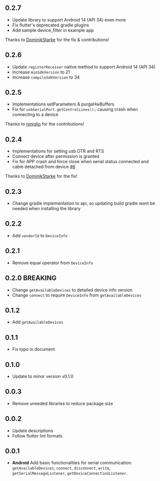 ## 0.2.7
- Update library to support Android 14 (API 34) even more
- Fix flutter's deprecated gradle plugins
- Add sample device_filter in example app

Thanks to [DominikStarke](https://github.com/DominikStarke) for the fix & contributions!

## 0.2.6
- Update `registerReceiver` native method to support Android 14 (API 34)
- Increase `minSdkVersion` to 21
- Increase `compileSdkVersion` to 34

## 0.2.5
- Implementations setParameters & purgeHwBuffers
- Fix for `usbSerialPort.getControlLines();` causing crash when connecting to a device

Thanks to [nmiglio](https://github.com/nmiglio) for the contributions!

## 0.2.4
- Implementations for setting usb DTR and RTS
- Connect device after permission is granted
- Fix for APP crash and force close when serial status connected and cable detached from device [#6](https://github.com/farellsujanto/flutter_serial_communication/issues/6)

Thanks to [DominikStarke](https://github.com/DominikStarke) for the fix!

## 0.2.3
- Change gradle implementation to api, so updating build gradle wont be needed when installing the library

## 0.2.2
- Add `vendorId` to `DeviceInfo`

## 0.2.1
- Remove equal operator from `DeviceInfo`

## 0.2.0 BREAKING
- Change `getAvailableDevices` to detailed device info version
- Change `connect` to require `DeviceInfo` from `getAvailableDevices`

## 0.1.2
- Add `getAvailableDevices`

## 0.1.1
- Fix typo in document

## 0.1.0
- Update to minor version v0.1.0

## 0.0.3
- Remove uneeded libraries to reduce package size

## 0.0.2
- Update descriptions
- Follow flutter lint formats

## 0.0.1

- **Android** Add basic functionalities for serial communication: `getAvailableDevices`, `connect`, `disconnect`, `write`, `getSerialMessageListener`, `getDeviceConnectionListener`.
